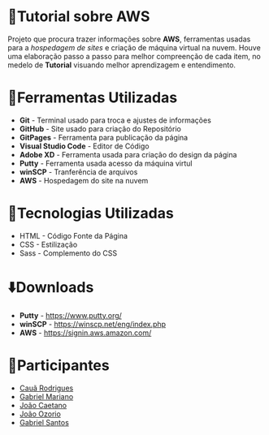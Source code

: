 # :page_facing_up:Tutorial sobre AWS

Projeto que procura trazer informações sobre **AWS**, ferramentas usadas para a *hospedagem de sites* e criação de máquina virtual na nuvem. Houve uma elaboração passo a passo para melhor compreenção de cada item, no medelo de **Tutorial** visuando melhor aprendizagem e entendimento.


# :wrench:Ferramentas Utilizadas
* **Git** - Terminal usado para troca e ajustes de informações
* **GitHub** - Site usado para criação do Repositório
* **GitPages** - Ferramenta para publicação da página
* **Visual Studio Code** - Editor de Código
* **Adobe XD** - Ferramenta usada para criação do design da página
* **Putty** - Ferramenta usada acesso da máquina virtul
* **winSCP** - Tranferência de arquivos
* **AWS** - Hospedagem do site na nuvem

# :memo:Tecnologias Utilizadas
* HTML - Código Fonte da Página
* CSS - Estilização
* Sass - Complemento do CSS

# :arrow_down:Downloads

* **Putty** - https://www.putty.org/
* **winSCP** - https://winscp.net/eng/index.php
* **AWS** - https://signin.aws.amazon.com/

# :busts_in_silhouette:Participantes
* [Cauã Rodrigues](https://github.com/CauaRodrigues)
* [Gabriel Mariano](https://github.com/Gabriel-MarianoJ)
* [João Caetano](https://github.com/Joaocaetano1105)
* [João Ozorio](https://github.com/odrelvic)
* [Gabriel Santos](https://github.com/GabrielGSF)
